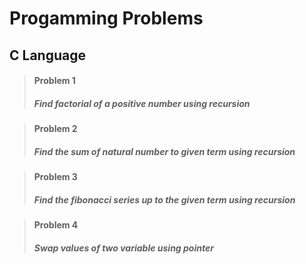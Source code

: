 # Progamming Problems
## **C Language**

>#### **Problem 1** 
>##### Find  factorial of a positive number using recursion

>#### **Problem 2** 
>##### Find  the sum of natural number to given term using recursion

>#### **Problem 3** 
>##### Find  the fibonacci series up to the given term using recursion

>#### **Problem 4** 
>##### Swap values of two variable using pointer
